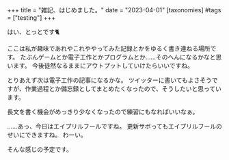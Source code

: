 +++
title = "雑記、はじめました。"
date = "2023-04-01"
[taxonomies]
#tags = ["testing"]
+++

はい、とっとです🐈

ここは私が趣味であれやこれややってみた記録とかをゆるく書き連ねる場所です。
たぶんゲームとか電子工作とかプログラムとか……そのへんになるかなと思います。
今後徒然なるままにアウトプットしていけたらいいですね。

とりあえず次は電子工作の記事になるかな。
ツイッターに書いてもよさそうですが、作業過程とか備忘録としてまとめたくなったので、そうしたいと思っています。

長文を書く機会がめっきり少なくなったので練習にもなればいいなぁ。

……あっ、今日はエイプリルフールですね。
更新サボってもエイプリルフールのせいにできますね。
わーい。

そんな感じの予定です。
